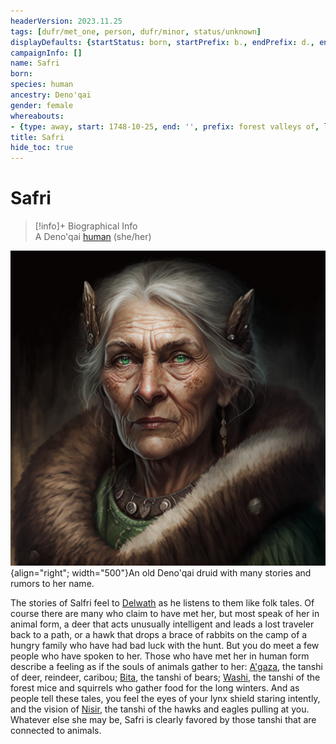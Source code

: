 ```yaml
---
headerVersion: 2023.11.25
tags: [dufr/met_one, person, dufr/minor, status/unknown]
displayDefaults: {startStatus: born, startPrefix: b., endPrefix: d., endStatus: died}
campaignInfo: []
name: Safri
born:
species: human
ancestry: Deno'qai
gender: female
whereabouts:
- {type: away, start: 1748-10-25, end: '', prefix: forest valleys of, location: Sentinel Range}
title: Safri
hide_toc: true
---
```

# Safri
>[!info]+ Biographical Info  
> A Deno'qai [human](<../../species/humans/humans.md>) (she/her)  
>> 

![Safri](../../assets/safri.png){align="right"; width="500"}An old Deno'qai druid with many stories and rumors to her name.

The stories of Salfri feel to [Delwath](<../pcs/dunmar-fellowship/delwath.md>) as he listens to them like folk tales. Of course there are many who claim to have met her, but most speak of her in animal form, a deer that acts unusually intelligent and leads a lost traveler back to a path, or a hawk that drops a brace of rabbits on the camp of a hungry family who have had bad luck with the hunt. But you do meet a few people who have spoken to her. Those who have met her in human form describe a feeling as if the souls of animals gather to her: [A'gaza](<../../cosmology/gods/tanshi/a-gaza.md>), the tanshi of deer, reindeer, caribou; [Bita](<../../cosmology/gods/tanshi/bita.md>), the tanshi of bears; [Washi](<../../cosmology/gods/tanshi/washi.md>), the tanshi of the forest mice and squirrels who gather food for the long winters. And as people tell these tales, you feel the eyes of your lynx shield staring intently, and the vision of [Nisir](<../../cosmology/gods/tanshi/nisir.md>), the tanshi of the hawks and eagles pulling at you. Whatever else she may be, Safri is clearly favored by those tanshi that are connected to animals.